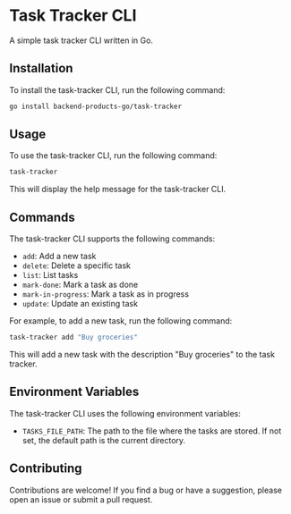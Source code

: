 # Task Tracker CLI

A simple task tracker CLI written in Go.

## Installation

To install the task-tracker CLI, run the following command:

```bash
go install backend-products-go/task-tracker
```

## Usage

To use the task-tracker CLI, run the following command:

```bash
task-tracker
```

This will display the help message for the task-tracker CLI.

## Commands

The task-tracker CLI supports the following commands:

- `add`: Add a new task
- `delete`: Delete a specific task
- `list`: List tasks
- `mark-done`: Mark a task as done
- `mark-in-progress`: Mark a task as in progress
- `update`: Update an existing task

For example, to add a new task, run the following command:

```bash
task-tracker add "Buy groceries"
```

This will add a new task with the description "Buy groceries" to the task tracker.

## Environment Variables

The task-tracker CLI uses the following environment variables:

- `TASKS_FILE_PATH`: The path to the file where the tasks are stored. If not set, the default path is the current directory.

## Contributing

Contributions are welcome! If you find a bug or have a suggestion, please open an issue or submit a pull request.